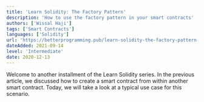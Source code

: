 ```yaml
---
title: 'Learn Solidity: The Factory Pattern'
description: 'How to use the factory pattern in your smart contracts'
authors: ['Wissal Haji']
tags: ['Smart Contracts']
languages: ['Solidity']
url: 'https://betterprogramming.pub/learn-solidity-the-factory-pattern-75d11c3e7d29'
dateAdded: 2021-09-14
level: 'Intermediate'
date: 2020-12-13
---
```


Welcome to another installment of the Learn Solidity series. In the previous article, we discussed how to create a smart contract from within another smart contract. Today, we will take a look at a typical use case for this scenario.